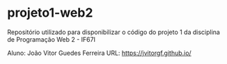 # projeto1-web2
Repositório utilizado para disponibilizar o código do projeto 1 da disciplina de Programação Web 2 - IF67I

Aluno: João Vitor Guedes Ferreira
URL: https://jvitorgf.github.io/
